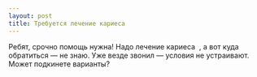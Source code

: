 ```yaml
---
layout: post 
title: Требуется лечение кариеса ‌ ‌ 
--- 
```

Ребят, срочно помощь нужна! Надо лечение кариеса ‌ ‌, а вот куда обратиться — не знаю. Уже везде звонил — условия не устраивают. Может подкинете варианты?
